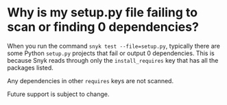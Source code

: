 # Why is my setup.py file failing to scan or finding 0 dependencies?

When you run the command `snyk test --file=setup.py`, typically there are some Python `setup.py` projects that fail or output 0 dependencies. This is because Snyk reads through only the `install_requires` key that has all the packages listed.

Any dependencies in other `requires` keys are not scanned.

Future support is subject to change.

